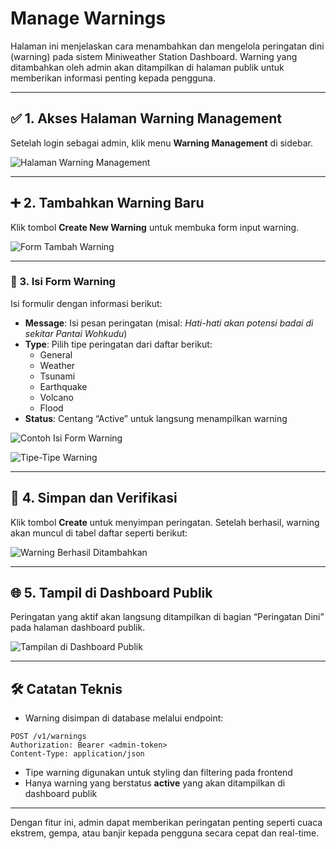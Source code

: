 # Manage Warnings

Halaman ini menjelaskan cara menambahkan dan mengelola peringatan dini (warning) pada sistem Miniweather Station Dashboard. Warning yang ditambahkan oleh admin akan ditampilkan di halaman publik untuk memberikan informasi penting kepada pengguna.

---

## ✅ 1. Akses Halaman Warning Management

Setelah login sebagai admin, klik menu **Warning Management** di sidebar.

![Halaman Warning Management](images/warning/halaman_warning_mangement.png)

---

## ➕ 2. Tambahkan Warning Baru

Klik tombol **Create New Warning** untuk membuka form input warning.

![Form Tambah Warning](images/warning/tamabahkan_data_warning_pada_form.png)

---

### 📝 3. Isi Form Warning

Isi formulir dengan informasi berikut:

- **Message**: Isi pesan peringatan (misal: *Hati-hati akan potensi badai di sekitar Pantai Wohkudu*)
- **Type**: Pilih tipe peringatan dari daftar berikut:
  - General
  - Weather
  - Tsunami
  - Earthquake
  - Volcano
  - Flood
- **Status**: Centang “Active” untuk langsung menampilkan warning

![Contoh Isi Form Warning](images/warning/contoh_cara_mengisi_data_warning.png)

![Tipe-Tipe Warning](images/warning/tipe_tipe_warning.png)

---

## 💾 4. Simpan dan Verifikasi

Klik tombol **Create** untuk menyimpan peringatan. Setelah berhasil, warning akan muncul di tabel daftar seperti berikut:

![Warning Berhasil Ditambahkan](images/warning/warning_berhasil_ditambah.png)

---

## 🌐 5. Tampil di Dashboard Publik

Peringatan yang aktif akan langsung ditampilkan di bagian “Peringatan Dini” pada halaman dashboard publik.

![Tampilan di Dashboard Publik](images/warning/tampilan_warning_di_dashboard_publik.png)

---

## 🛠️ Catatan Teknis

- Warning disimpan di database melalui endpoint:
  
```
POST /v1/warnings
Authorization: Bearer <admin-token>
Content-Type: application/json

```


- Tipe warning digunakan untuk styling dan filtering pada frontend
- Hanya warning yang berstatus **active** yang akan ditampilkan di dashboard publik

---

Dengan fitur ini, admin dapat memberikan peringatan penting seperti cuaca ekstrem, gempa, atau banjir kepada pengguna secara cepat dan real-time.



